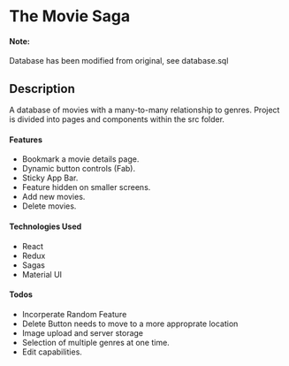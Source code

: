# The Movie Saga

#### Note:
Database has been modified from original, see database.sql

## Description

A database of movies with a many-to-many relationship to genres. Project is divided into pages and components within the src folder.

#### Features

 - Bookmark a movie details page.
 - Dynamic button controls (Fab).
 - Sticky App Bar.
 - Feature hidden on smaller screens.
 - Add new movies.
 - Delete movies.

#### Technologies Used

 - React
 - Redux
 - Sagas
 - Material UI

#### Todos

 - Incorperate Random Feature
 - Delete Button needs to move to a more approprate location
 - Image upload and server storage
 - Selection of multiple genres at one time.
 - Edit capabilities.

